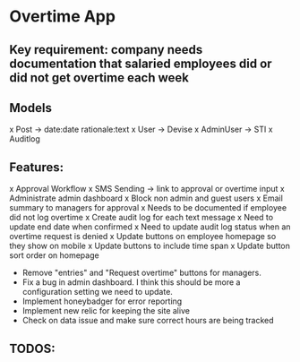 # Overtime App

## Key requirement: company needs documentation that salaried employees did or did not get overtime each week

## Models
x Post -> date:date rationale:text
x User -> Devise
x AdminUser -> STI
x Auditlog

## Features:
x Approval Workflow
x SMS Sending -> link to approval or overtime input
x Administrate admin dashboard
x Block non admin and guest users
x Email summary to managers for approval
x Needs to be documented if employee did not log overtime
x Create audit log for each text message
x Need to update end date when confirmed
x Need to update audit log status when an overtime request is denied
x Update buttons on employee homepage so they show on mobile
x Update buttons to include time span
x Update button sort order on homepage
- Remove "entries" and "Request overtime" buttons for managers.
- Fix a bug in admin dashboard. I think this should be more a configuration setting we need to update.
- Implement honeybadger for error reporting
- Implement new relic for keeping the site alive
- Check on data issue and make sure correct hours are being tracked

## TODOS:
